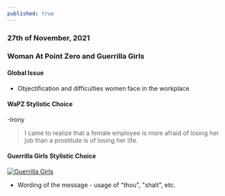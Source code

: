 ```yaml
---
published: true
---
```

### 27th of November, 2021

### Woman At Point Zero and Guerrilla Girls

#### Global Issue
- Objectification and difficulties women face in the workplace

#### WaPZ Stylistic Choice

-Irony
> I came to realize that a female employee is more afraid of losing her job than a prostitute is of losing her life.



#### Guerrilla Girls Stylistic Choice

[![Guerrilla Girls ](https://images.squarespace-cdn.com/content/v1/55d4aaa8e4b084df273878ef/1565815876871-IDB703TOPX2RUF4L033M/2019_GuerrillaGirls_EthicsMonument1000at300dpi.jpg?format=750w)](https://www.guerrillagirls.com/projects)

- Wording of the message - usage of "thou", "shalt", etc.